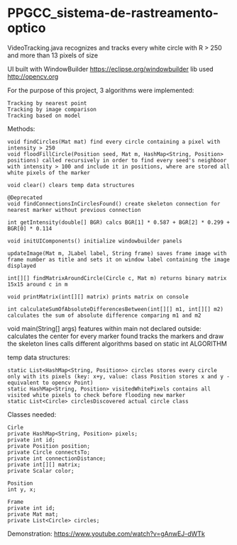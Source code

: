# PPGCC_sistema-de-rastreamento-optico

VideoTracking.java recognizes and tracks every white circle with R > 250 and more than 13 pixels of size

UI built with WindowBuilder https://eclipse.org/windowbuilder
lib used http://opencv.org

For the purpose of this project, 3 algorithms were implemented:

	Tracking by nearest point
	Tracking by image comparison
	Tracking based on model

Methods:

	void findCircles(Mat mat) find every circle containing a pixel with intensity > 250
	void floodFillCircle(Position seed, Mat m, HashMap<String, Position> positions) called recursively in order to find every seed's neighboor with intensity > 100 and include it in positions, where are stored all white pixels of the marker

	void clear() clears temp data structures

	@Deprecated
	void findConnectionsInCirclesFound() create skeleton connection for nearest marker without previous connection

	int getIntensity(double[] BGR) calcs BGR[1] * 0.587 + BGR[2] * 0.299 + BGR[0] * 0.114

	void initUIComponents() initialize windowbuilder panels

	updateImage(Mat m, JLabel label, String frame) saves frame image with frame number as title and sets it on window label containing the image displayed

	int[][] findMatrixAroundCircle(Circle c, Mat m) returns binary matrix 15x15 around c in m

	void printMatrix(int[][] matrix) prints matrix on console

	int calculateSumOfAbsoluteDifferencesBetween(int[][] m1, int[][] m2) calculates the sum of absolute difference comparing m1 and m2

void main(String[] args)
features within main not declared outside:
calculates the center for every marker found
tracks the markers and draw the skeleton lines
calls different algorithms based on static int ALGORITHM

temp data structures:

	static List<HashMap<String, Position>> circles stores every circle only with its pixels (key: x+y, value: class Position stores x and y - equivalent to opencv Point)
	static HashMap<String, Position> visitedWhitePixels contains all visited white pixels to check before flooding new marker
	static List<Circle> circlesDiscovered actual circle class


Classes needed:

	Cirle
	private HashMap<String, Position> pixels;
	private int id;
	private Position position;
	private Circle connectsTo;
	private int connectionDistance;
	private int[][] matrix;
	private Scalar color;

	Position
	int y, x;

	Frame
	private int id;
	private Mat mat;
	private List<Circle> circles;

Demonstration:
https://www.youtube.com/watch?v=gAnwEJ-dWTk